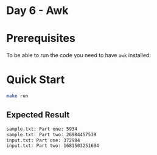 # Day 6 - Awk

# Prerequisites

To be able to run the code you need to have `awk` installed.

# Quick Start

```bash
make run
```

## Expected Result

```txt
sample.txt: Part one: 5934
sample.txt: Part two: 26984457539
input.txt: Part one: 372984
input.txt: Part two: 1681503251694
```
